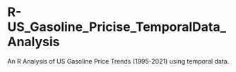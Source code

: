 # R-US_Gasoline_Pricise_TemporalData_Analysis
An R Analysis of US Gasoline Price Trends (1995-2021) using temporal data.
